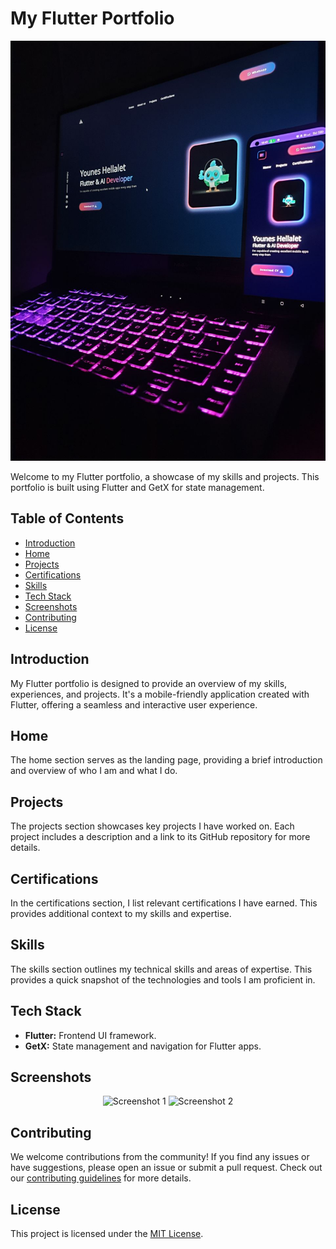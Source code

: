 # My Flutter Portfolio

<p align="center">
  <img src="https://github.com/Kind-Unes/Portfolio/blob/master/Screenshots/photo_5807890013466247386_y.jpg?raw=true" alt="Portfolio Logo" width=""/>
</p>

Welcome to my Flutter portfolio, a showcase of my skills and projects. This portfolio is built using Flutter and GetX for state management.

## Table of Contents
- [Introduction](#introduction)
- [Home](#home)
- [Projects](#projects)
- [Certifications](#certifications)
- [Skills](#skills)
- [Tech Stack](#tech-stack)
- [Screenshots](#screenshots)
- [Contributing](#contributing)
- [License](#license)

## Introduction

My Flutter portfolio is designed to provide an overview of my skills, experiences, and projects. It's a mobile-friendly application created with Flutter, offering a seamless and interactive user experience.

## Home

The home section serves as the landing page, providing a brief introduction and overview of who I am and what I do.

## Projects

The projects section showcases key projects I have worked on. Each project includes a description and a link to its GitHub repository for more details.

## Certifications

In the certifications section, I list relevant certifications I have earned. This provides additional context to my skills and expertise.

## Skills

The skills section outlines my technical skills and areas of expertise. This provides a quick snapshot of the technologies and tools I am proficient in.

## Tech Stack

- **Flutter:** Frontend UI framework.
- **GetX:** State management and navigation for Flutter apps.

## Screenshots

<p align="center">
  <img src="https://yourimageurl.com/screenshot1.png" alt="Screenshot 1" width="250"/>
  <img src="https://yourimageurl.com/screenshot2.png" alt="Screenshot 2" width="250"/>
  <!-- Add more screenshots as needed -->
</p>

## Contributing

We welcome contributions from the community! If you find any issues or have suggestions, please open an issue or submit a pull request. Check out our [contributing guidelines](CONTRIBUTING.md) for more details.

## License

This project is licensed under the [MIT License](LICENSE).
